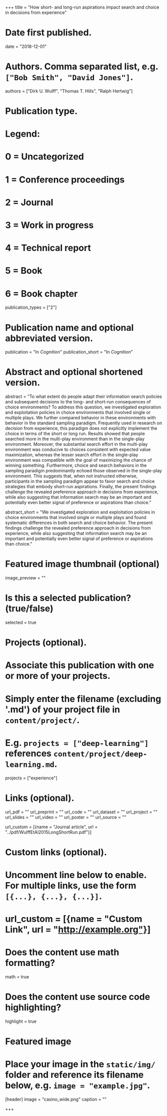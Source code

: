 +++
title = "How short- and long-run aspirations impact search and choice in decisions from experience"

# Date first published.
date = "2018-12-01"

# Authors. Comma separated list, e.g. `["Bob Smith", "David Jones"]`.
authors = ["Dirk U. Wulff", "Thomas T. Hills", "Ralph Hertwig"]

# Publication type.
# Legend:
# 0 = Uncategorized
# 1 = Conference proceedings
# 2 = Journal
# 3 = Work in progress
# 4 = Technical report
# 5 = Book
# 6 = Book chapter
publication_types = ["2"]

# Publication name and optional abbreviated version.
publication = "In *Cognition*"
publication_short = "In *Cognition*"

# Abstract and optional shortened version.
abstract = "To what extent do people adapt their information search policies and subsequent decisions to the long- and short-run consequences of choice environments? To address this question, we investigated exploration and exploitation policies in choice environments that involved single or multiple plays. We further compared behavior in these environments with behavior in the standard sampling paradigm. Frequently used in research on decision from experience, this paradigm does not explicitly implement the choice in terms of the short or long run. Results showed that people searched more in the multi-play environment than in the single-play environment. Moreover, the substantial search effort in the multi-play environment was conducive to choices consistent with expected value maximization, whereas the lesser search effort in the single-play environment was compatible with the goal of maximizing the chance of winning something. Furthermore, choice and search behaviors in the sampling paradigm predominantly echoed those observed in the single-play environment. This suggests that, when not instructed otherwise, participants in the sampling paradigm appear to favor search and choice strategies that embody short-run aspirations. Finally, the present findings challenge the revealed preference approach in decisions from experience, while also suggesting that information search may be an important and potentially even better signal of preference or aspirations than choice."

abstract_short = "We investigated exploration and exploitation policies in choice environments that involved single or multiple plays and found systematic differences in both search and choice behavior. The present findings challenge the revealed preference approach in decisions from experience, while also suggesting that information search may be an important and potentially even better signal of preference or aspirations than choice."

# Featured image thumbnail (optional)
image_preview = ""

# Is this a selected publication? (true/false)
selected = true

# Projects (optional).
#   Associate this publication with one or more of your projects.
#   Simply enter the filename (excluding '.md') of your project file in `content/project/`.
#   E.g. `projects = ["deep-learning"]` references `content/project/deep-learning.md`.
projects = ["experience"]

# Links (optional).
url_pdf = ""
url_preprint = ""
url_code = ""
url_dataset = ""
url_project = ""
url_slides = ""
url_video = ""
url_poster = ""
url_source = ""

url_custom = [{name = "Journal article", url = "../pdf/WulffEtAl2015LongShortRun.pdf"}]

# Custom links (optional).
#   Uncomment line below to enable. For multiple links, use the form `[{...}, {...}, {...}]`.
# url_custom = [{name = "Custom Link", url = "http://example.org"}]

# Does the content use math formatting?
math = true

# Does the content use source code highlighting?
highlight = true

# Featured image
# Place your image in the `static/img/` folder and reference its filename below, e.g. `image = "example.jpg"`.
[header]
image = "casino_wide.png"
caption = ""

+++
